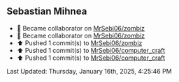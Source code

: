 <h2>Sebastian Mihnea</h2>

<!--RECENT_ACTIVITY:start-->
- 🤝 Became collaborator on [MrSebi06/zombiz](https://github.com/MrSebi06/zombiz)<br>
- 🤝 Became collaborator on [MrSebi06/zombiz](https://github.com/MrSebi06/zombiz)<br>
- ⬆️ Pushed 1 commit(s) to [MrSebi06/zombiz](https://github.com/MrSebi06/zombiz)<br>
- ⬆️ Pushed 1 commit(s) to [MrSebi06/computer_craft](https://github.com/MrSebi06/computer_craft)<br>
- ⬆️ Pushed 1 commit(s) to [MrSebi06/computer_craft](https://github.com/MrSebi06/computer_craft)<br>
<!--RECENT_ACTIVITY:end-->
<!--RECENT_ACTIVITY:last_update-->
Last Updated: Thursday, January 16th, 2025, 4:25:46 PM
<!--RECENT_ACTIVITY:last_update_end-->

<!---LOL-STATS-START-HERE--->
<!---LOL-STATS-END-HERE--->
